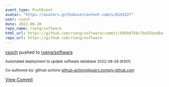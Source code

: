 ```yaml
---
event_type: PushEvent
avatar: "https://avatars.githubusercontent.com/u/814322?"
user: vsoch
date: 2022-08-28
repo_name: rseng/software
html_url: https://github.com/rseng/software/commit/696b0756c7bd25bad8af099bca0a597c5f377516
repo_url: https://github.com/rseng/software
---
```


<a href='https://github.com/vsoch' target='_blank'>vsoch</a> pushed to <a href='https://github.com/rseng/software' target='_blank'>rseng/software</a>

<small>Automated deployment to update software database 2022-08-28 (#301)

Co-authored-by: github-actions <github-actions@users.noreply.github.com></small>

<a href='https://github.com/rseng/software/commit/696b0756c7bd25bad8af099bca0a597c5f377516' target='_blank'>View Commit</a>